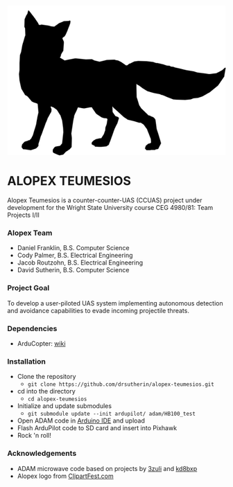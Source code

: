 ![Alopex logo](AlopexLogo.png "Alopex Logo")
# ALOPEX TEUMESIOS

Alopex Teumesios is a counter-counter-UAS (CCUAS) project under development for the Wright State University course CEG 4980/81: Team Projects I/II

### Alopex Team
* Daniel Franklin, B.S. Computer Science
* Cody Palmer, B.S. Electrical Engineering
* Jacob Routzohn, B.S. Electrical Engineering
* David Sutherin, B.S. Computer Science

### Project Goal
To develop a user-piloted UAS system implementing autonomous detection and avoidance capabilities to evade incoming projectile threats.

### Dependencies
* ArduCopter: [wiki](http://ardupilot.org/copter/docs/introduction.html)

### Installation
* Clone the repository
  * `git clone https://github.com/drsutherin/alopex-teumesios.git`
* cd into the directory
  * `cd alopex-teumesios`
* Initialize and update submodules
  * `git submodule update --init ardupilot/ adam/HB100_test`
* Open ADAM code in [Arduino IDE](https://www.arduino.cc/en/Main/Software) and upload
* Flash ArduPilot code to SD card and insert into Pixhawk
* Rock 'n roll!

### Acknowledgements
* ADAM microwave code based on projects by [3zuli](https://github.com/3zuli/HB100_test) and [kd8bxp](https://www.gitbook.com/book/kd8bxp/arduino-project-doppler-radar-speed-detection-usi/details)
* Alopex logo from [ClipartFest.com](https://clipartfest.com/download/b4f90b1738b49e5a93beff7a8e6bf46830dc337b.html)
